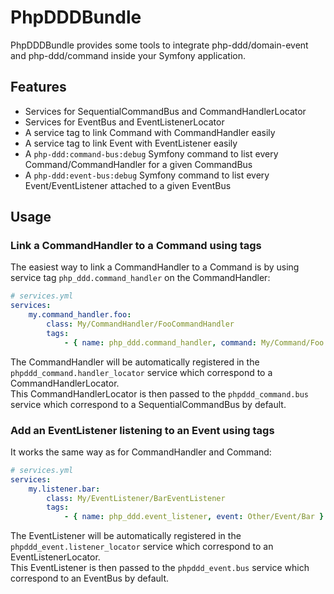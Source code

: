 PhpDDDBundle
============

PhpDDDBundle provides some tools to integrate php-ddd/domain-event and php-ddd/command inside your Symfony application.

Features
--------

* Services for SequentialCommandBus and CommandHandlerLocator
* Services for EventBus and EventListenerLocator
* A service tag to link Command with CommandHandler easily
* A service tag to link Event with EventListener easily
* A `php-ddd:command-bus:debug` Symfony command to list every Command/CommandHandler for a given CommandBus
* A `php-ddd:event-bus:debug` Symfony command to list every Event/EventListener attached to a given EventBus

Usage
-----

### Link a CommandHandler to a Command using tags

The easiest way to link a CommandHandler to a Command is by using service tag `php_ddd.command_handler` on the CommandHandler:

```yml
# services.yml
services:
    my.command_handler.foo:
        class: My/CommandHandler/FooCommandHandler
        tags:
            - { name: php_ddd.command_handler, command: My/Command/Foo }
```

The CommandHandler will be automatically registered in the `phpddd_command.handler_locator` service which correspond to a CommandHandlerLocator.  
This CommandHandlerLocator is then passed to the `phpddd_command.bus` service which correspond to a SequentialCommandBus by default.


### Add an EventListener listening to an Event using tags

It works the same way as for CommandHandler and Command:

```yml
# services.yml
services:
    my.listener.bar:
        class: My/EventListener/BarEventListener
        tags:
            - { name: php_ddd.event_listener, event: Other/Event/Bar }
```

The EventListener will be automatically registered in the `phpddd_event.listener_locator` service which correspond to an EventListenerLocator.  
This EventListener is then passed to the `phpddd_event.bus` service which correspond to an EventBus by default.


